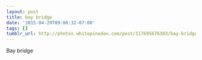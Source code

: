 ```yaml
---
layout: post
title: bay bridge
date: '2015-04-29T09:06:32-07:00'
tags: []
tumblr_url: http://photos.whitepinedev.com/post/117695676303/bay-bridge
---
```

Bay bridge
